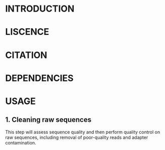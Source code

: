# INTRODUCTION

# LISCENCE

# CITATION

# DEPENDENCIES

# USAGE

## 1. Cleaning raw sequences

This step will assess sequence quality and then perform quality control on raw sequences, including removal of poor-quality reads and adapter contamination.

```

```